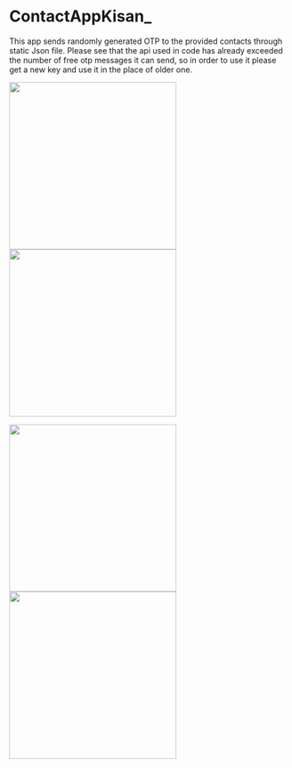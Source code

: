 # ContactAppKisan_
This app sends randomly generated OTP to the provided contacts through static Json file. Please see that the api used in code has already exceeded the number of free otp messages it can send, so in order to use it please get a new key and use it in the place of older one.


<img src="https://user-images.githubusercontent.com/39986507/75139709-50370680-5713-11ea-804c-1bf686127f21.png" width="300">   <img src="https://user-images.githubusercontent.com/39986507/75139723-54fbba80-5713-11ea-9945-2d043117f0e3.png" width="300"> 




<img src="https://user-images.githubusercontent.com/39986507/75139721-5331f700-5713-11ea-84fd-5f9f90728a8c.png" width="300">  <img src="https://user-images.githubusercontent.com/39986507/75139715-5200ca00-5713-11ea-9976-16c10cfc5a23.png" width="300">
